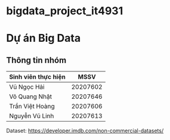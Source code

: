 # bigdata_project_it4931

# Dự án Big Data

## Thông tin nhóm

| Sinh viên thực hiện             | MSSV       |
|----------------------------------|------------|
| Vũ Ngọc Hải                      | 20207602   |
| Võ Quang Nhật                     | 20207646   |
| Trần Việt Hoàng                   | 20207606   |
| Nguyễn Vũ Linh                    | 20207613   |

Dataset: https://developer.imdb.com/non-commercial-datasets/
